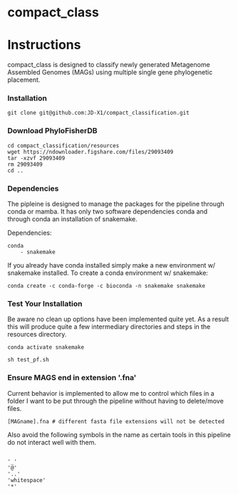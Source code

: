 # compact_class

# Instructions

compact_class is designed to classify newly generated Metagenome Assembled Genomes (MAGs) using multiple single gene phylogenetic placement. 

### Installation
```
git clone git@github.com:JD-X1/compact_classification.git
```

### Download PhyloFisherDB

```
cd compact_classification/resources
wget https://ndownloader.figshare.com/files/29093409
tar -xzvf 29093409
rm 29093409
cd ..
```

### Dependencies

The pipleine is designed to manage the packages for the pipeline through conda or mamba. It has only two software dependencies conda and through conda an installation of snakemake.

Dependencies:
```
conda
    - snakemake
```

If you already have conda installed simply make a new environment w/ snakemake installed. To create a conda  environment w/ snakemake:
```
conda create -c conda-forge -c bioconda -n snakemake snakemake

```

### Test Your Installation

Be aware no clean up options have been implemented quite yet. As a result this will produce quite a few intermediary directories and steps in the resources directory.
```
conda activate snakemake

sh test_pf.sh
```

### Ensure MAGS end in extension '.fna'

Current behavior is implemented to allow me to control which files in a folder I want to be put through the pipeline without having to delete/move files. 

```
[MAGname].fna # different fasta file extensions will not be detected 
```

Also avoid the following symbols in the name as certain tools in this pipeline do not interact well with them.

```

'_'
'@'
'..'
'whitespace'
'*'

```
